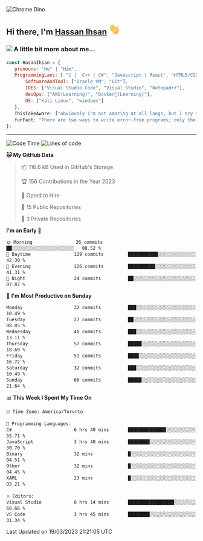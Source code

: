  <!--
**HasanIhsan/HasanIhsan** is a ✨ _special_ ✨ repository because its `README.md` (this file) appears on your GitHub profile.
-->

![Chrome Dino](https://mir-s3-cdn-cf.behance.net/project_modules/max_1200/4ff07986208593.5d9a654e92f36.gif)


<h2 align="left">Hi there, I'm <a href="https://www.linkedin.com/in/hassan-ihsan-045b11231/" target="_blank" rel="noopener noreferrer">Hassan Ihsan</a> <img src="https://raw.githubusercontent.com/ABSphreak/ABSphreak/master/gifs/Hi.gif" height="30" />
 
 
 ### <img src="https://media.giphy.com/media/VgCDAzcKvsR6OM0uWg/giphy.gif" width="50"> A little bit more about me...  
 
 ```javascript
const HasanIhsan = {
    pronouns: "He" | "Him",
    ProgrammingLans: [ "C |  C++ | C#", "Javascript | React", "HTML5/CSS", "JSON", "Java"],
        SoftwareAndTool: ["Oracle VM", "Git"],
        IDES: ["Visual Studio Code", "Visual Studio", "Notepad++"],
        devOps: ["AWS(Learning)", "Docker🐳(Learning)"], 
        OS: ["Kali Linux", "windows"]
    },
    ThisToBeAware: ["obviously I'm not amazing at all langs, but I try my best not to go rusty"], 
    funFact: "There are two ways to write error-free programs; only the third one works"
};
```
 
 --- 

<!--START_SECTION:waka-->
![Code Time](http://img.shields.io/badge/Code%20Time-131%20hrs%2052%20mins-blue) ![Lines of code](https://img.shields.io/badge/Written-363.9%20thousand%20lines%20of%20code-blue)

 

**🐱 My GitHub Data** 

> 📦 116.6 kB Used in GitHub's Storage 
 > 
> 🏆 156 Contributions in the Year 2023
 > 
> 💼 Opted to Hire
 > 
> 📜 15 Public Repositories 
 > 
> 🔑 3 Private Repositories 
 > 
**I'm an Early 🐤** 

```text
🌞 Morning                26 commits          ██░░░░░░░░░░░░░░░░░░░░░░░   08.52 % 
🌆 Daytime                129 commits         ███████████░░░░░░░░░░░░░░   42.30 % 
🌃 Evening                126 commits         ██████████░░░░░░░░░░░░░░░   41.31 % 
🌙 Night                  24 commits          ██░░░░░░░░░░░░░░░░░░░░░░░   07.87 % 
```
📅 **I'm Most Productive on Sunday** 

```text
Monday                   32 commits          ███░░░░░░░░░░░░░░░░░░░░░░   10.49 % 
Tuesday                  27 commits          ██░░░░░░░░░░░░░░░░░░░░░░░   08.85 % 
Wednesday                40 commits          ███░░░░░░░░░░░░░░░░░░░░░░   13.11 % 
Thursday                 57 commits          █████░░░░░░░░░░░░░░░░░░░░   18.69 % 
Friday                   51 commits          ████░░░░░░░░░░░░░░░░░░░░░   16.72 % 
Saturday                 32 commits          ███░░░░░░░░░░░░░░░░░░░░░░   10.49 % 
Sunday                   66 commits          █████░░░░░░░░░░░░░░░░░░░░   21.64 % 
```


📊 **This Week I Spent My Time On** 

```text
🕑︎ Time Zone: America/Toronto

💬 Programming Languages: 
C#                       6 hrs 40 mins       ██████████████░░░░░░░░░░░   55.71 % 
JavaScript               3 hrs 40 mins       ████████░░░░░░░░░░░░░░░░░   30.70 % 
Binary                   32 mins             █░░░░░░░░░░░░░░░░░░░░░░░░   04.51 % 
Other                    32 mins             █░░░░░░░░░░░░░░░░░░░░░░░░   04.45 % 
XAML                     23 mins             █░░░░░░░░░░░░░░░░░░░░░░░░   03.21 % 

🔥 Editors: 
Visual Studio            8 hrs 14 mins       █████████████████░░░░░░░░   68.66 % 
VS Code                  3 hrs 45 mins       ████████░░░░░░░░░░░░░░░░░   31.34 % 
```


 Last Updated on 19/03/2023 21:21:05 UTC
<!--END_SECTION:waka-->
 
 
